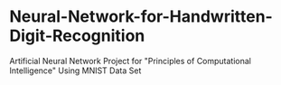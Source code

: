 # Neural-Network-for-Handwritten-Digit-Recognition
Artificial Neural Network Project for "Principles of Computational Intelligence" Using MNIST Data Set 
